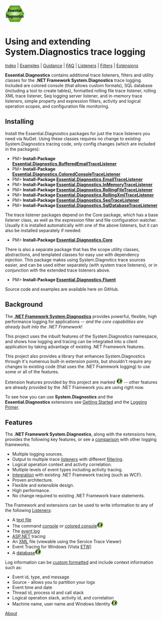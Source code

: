 ![Essential Diagnostics](docs/images/Essential-Diagnostics-64.png)
# Using and extending System.Diagnostics trace logging

[Index](docs/Index) | [Examples](docs/Examples.md) | [Guidance](docs/Guidance.md) | [FAQ](docs/FAQ.md) | [Listeners](docs/Listeners.md) | [Filters](docs/Filters.md) | [Extensions](docs/Extensions.md)

**Essential.Diagnostics** contains additional trace listeners, filters and utility classes for the **.NET Framework System.Diagnostics** trace logging. Included are colored console (that allows custom formats), SQL database (including a tool to create tables), formatted rolling file trace listener, rolling XML trace listener, Seq logging server listener, and in-memory trace listeners, simple property and expression filters, activity and logical operation scopes, and configuration file monitoring.

## Installing

Install the Essential.Diagnostics packages for just the trace listeners you need via NuGet. Using these classes requires no change to existing System.Diagnostics tracing code, only config changes (which are included in the packages):

* PM> **Install-Package [Essential.Diagnostics.BufferedEmailTraceListener](http://www.nuget.org/packages/Essential.Diagnostics.BufferedEmailTraceListener)**
* PM> **Install-Package [Essential.Diagnostics.ColoredConsoleTraceListener](http://www.nuget.org/packages/Essential.Diagnostics.ColoredConsoleTraceListener)**
* PM> **Install-Package [Essential.Diagnostics.EmailTraceListener](http://www.nuget.org/packages/Essential.Diagnostics.EmailTraceListener)**
* PM> **Install-Package [Essential.Diagnostics.InMemoryTraceListener](http://www.nuget.org/packages/Essential.Diagnostics.InMemoryTraceListener)**
* PM> **Install-Package [Essential.Diagnostics.RollingFileTraceListener](http://www.nuget.org/packages/Essential.Diagnostics.RollingFileTraceListener)**
* PM> **Install-Package [Essential.Diagnostics.RollingXmlTraceListener](http://www.nuget.org/packages/Essential.Diagnostics.RollingXmlTraceListener)**
* PM> **Install-Package [Essential.Diagnostics.SeqTraceListener](http://www.nuget.org/packages/Essential.Diagnostics.SeqTraceListener)**
* PM> **Install-Package [Essential.Diagnostics.SqlDatabaseTraceListener](http://www.nuget.org/packages/Essential.Diagnostics.SqlDatabaseTraceListener)**

The trace listener packages depend on the Core package, which has a base listener class, as well as the expression filter and file configuration watcher. Usually it is installed automatically with one of the above listeners, but it can also be installed separately if needed:

* PM> **Install-Package [Essential.Diagnostics.Core](http://www.nuget.org/packages/Essential.Diagnostics.Core)**

There is also a separate package that has the scope utility classes, abstractions, and templated classes for easy use with dependency injection. This package makes using System.Diagnotics trace sources easier, and can be used either separately (with system trace listeners), or in conjunction with the extended trace listeners above.

* PM> **Install-Package [Essential.Diagnostics.Fluent](http://www.nuget.org/packages/Essential.Diagnostics.Fluent)**

Source code and examples are available here on GitHub.

## Background

The **[.NET Framework System.Diagnostics](http://msdn.microsoft.com/en-us/library/system.diagnostics.aspx)** provides powerful, flexible, high performance logging for applications -- _and the core capabilities are already built into the .NET Framework_!

This project uses the inbuilt features of the System.Diagnostics namespace, and shows how logging and tracing can be integrated into a client application by taking advantage of existing .NET Framework features.

This project also provides a library that enhances System.Diagnostics through it's numerous built-in extension points, but shouldn't require any changes to existing code (that uses the .NET Framework logging) to use some or all of the features.

Extension features provided by this project are marked ![EX](docs/images/ex.png) -- other features are already provided by the .NET Framework you are using right now.

To see how you can use **System.Diagnostics** and the **Essential.Diagnostics** extensions see [Getting Started](docs/Getting-Started.md) and the [Logging Primer](docs/Logging-Primer.md).
 
## Features

The **.NET Framework System.Diagnostics**, along with the extensions here, provides the following key features, or see a [comparison](docs/Comparison.md) with other logging frameworks.

* Multiple logging sources.
* Output to multiple trace [listeners](docs/Listeners.md) with different [filtering](docs/Filters.md).
* Logical operation context and activity correlation.
* Multiple levels of event types including activity tracing.
* [Integration](docs/Integration.md) with existing .NET Framework tracing (such as WCF).
* Proven architecture.
* Flexible and extensible design.
* High performance.
* No change required to existing .NET Framework trace statements.

The Framework and extensions can be used to write information to any of the following [Listeners](docs/listeners.md):

* A [text file](docs/reference/FileLogTraceListener.md)
* The command [console](docs/Hello-Logging.md) or [colored console](docs/reference/ColoredConsoleTraceListener.md)![EX](docs/images/ex.png)
* The [event log](docs/Windows-Event-Log.md)
* [ASP.NET](docs/reference/WebPageTraceListener.md) tracing
* An [XML](docs/Service-Trace-Viewer.md) file (viewable using the Service Trace Viewer)
* Event Tracing for Windows (Vista [ETW](docs/reference/EventProviderTraceListener.md))
* A [database](docs/reference/SqlDatabaseTraceListener.md)![EX](docs/images/ex.png)

Log information can be [custom formatted](docs/reference/TraceFormatter.md) and include context information such as:

* Event id, type, and message
* Source - allows you to partition your logs
* Event time and date
* Thread id, process id and call stack
* Logical operation stack, activity id, and correlation
* Machine name, user name and Windows Identity ![EX](docs/images/ex.png)

[About](docs/About.md)
